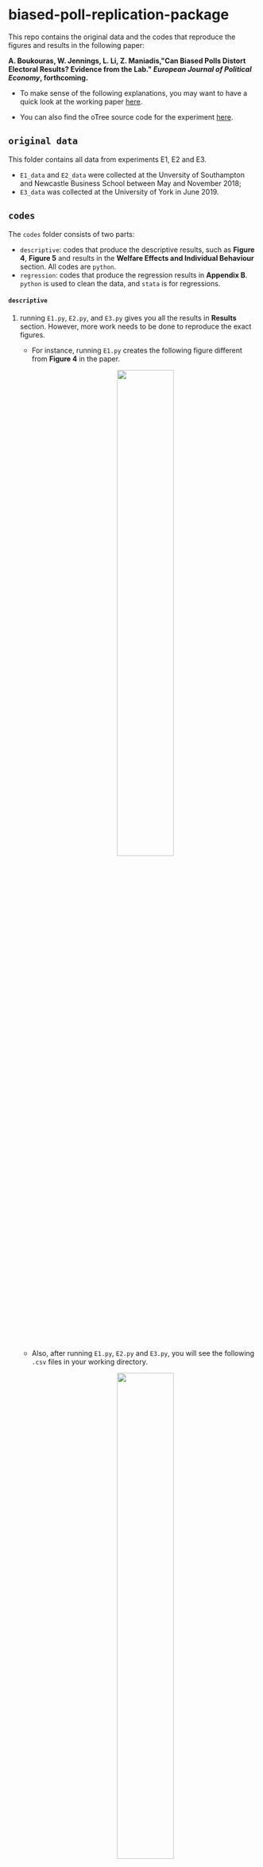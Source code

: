 # biased-poll-replication-package

This repo contains the original data and the codes that reproduce the figures and results in the following paper:

**A. Boukouras, W. Jennings, L. Li, Z. Maniadis,"Can Biased Polls Distort Electoral Results? Evidence from the Lab." _European Journal of Political Economy_, forthcoming.**

- To make sense of the following explanations, you may want to have a quick look at the working paper  [here](https://github.com/lunzheng-li/MyWebsite/blob/main/pdf/BJLM2022_Biased%20polls.pdf).

- You can also find the oTree source code for the experiment [here](https://github.com/lunzheng-li/biased-poll-otree).

## `original data`

This folder contains all data from experiments E1, E2 and E3.

- `E1_data` and `E2_data` were collected at the Unversity of Southampton and Newcastle Business School between May and November 2018;
- `E3_data` was collected at the University of York in June 2019.

## `codes`

The `codes` folder consists of two parts:
- `descriptive`: codes that produce the descriptive results, such as **Figure 4**, **Figure 5** and results in the **Welfare Effects and Individual Behaviour** section. All codes are `python`.
- `regression`: codes that produce the regression results in **Appendix B**. `python` is used to clean the data, and `stata` is for regressions.

#### `descriptive`
1. running `E1.py`, `E2.py`, and `E3.py` gives you all the results in **Results** section. However, more work needs to be done to reproduce the exact figures.
    - For instance, running `E1.py` creates the following figure different from **Figure 4** in the paper.
        <p align="center">
            <img src="https://user-images.githubusercontent.com/68153897/223376891-d4f4c1c1-d4d1-4869-a612-cf4ea56dd50f.png" width="50%" height="50%"/>
        </p>
      
    - Also, after running  `E1.py`, `E2.py` and `E3.py`, you will see the following `.csv` files in your working directory.
        <p align="center">
            <img src="https://user-images.githubusercontent.com/68153897/223382582-d9b44189-e6cd-4418-86ff-a8b208bc2460.png" width="50%" height="50%"/>
        </p>
      
    - The `csv` files store the numbers in the figures. For instance, the following `E1_win.csv` is consistent with the bar graph above.
        <p align="center">
            <img src="https://user-images.githubusercontent.com/68153897/223389061-7dff6934-95d8-4a07-b4e4-546503158067.png" width="20%" height="20%"/>
        </p>
        
2. combine `E1_win.csv`,  `E2_win.csv` and `E3_win.csv`, so you have a `win.xlsx` file looks like following: 
        <p align="center">
            <img src="https://user-images.githubusercontent.com/68153897/223532299-7cf1e94b-c49c-469b-a292-af28727160cb.png" width="50%" height="50%"/>
        </p>
        
        
    - combine all the  `*_vote.csv` files, and impelement the same process for all `*_pearon.csv` files, and you will have a `win.xlsx`, a `vote.xlsx` and a `pearson.xlsx` that contain the results of all three experiments.
    - put all the these combined `csv` files in the same directory with `win.py`

3. run `win.py`, and it gives you the figures in **Figure 4**.

4. `E1_additional_analysis.py`,`E2_additional_analysis.py` and `E3_additional_analysis.py` produce results in **Welfare Effects and Individual Behaviour** section and the tables in **Appendix D**.
    - Note that code does not output the tables directly, and some straightforward calculations and copy&paste work are still needed.

##### `regression`

1. running `E1_reg.py`, `E2_reg.py` and `E3_reg.py` gives you `All_E1.csv`, `All_E2.csv` and `All_E3.csv`, and these are cleaned-up data for regressions.
     - Note that there is code for regressions at the end of the `python` scripts. However, I wasn't familiar with `statsmodels` package at the time, I switched to `stata` instead.

        
2. run `cluster.do` to generate the results in **Appendix B Additonal Econometric Analysis**。
     - The `.do` file tests six models and only _"model 1"_ and _"model 3"_ in the script are presented in the online appendix of the final version.

Notes: I apologise that the `E1.py`, `E2.py` and `E3.py` scripts are a bit messy. They are code drafts that also produce figures and results that, in the end, do not present in the final version of the paper. For the purpose of replicating the result of the final version, we commented out unnecessary code blocks. Should you have any questions, please email me at lunz3706@outlook.com.

